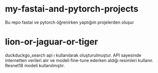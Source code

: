 # my-fastai-and-pytorch-projects

Bu repo fastai ve pytorch öğrenirken yaptığım projelerden oluşur

# lion-or-jaguar-or-tiger
duckduckgo_search api ı kullanılarak oluşturulmuştur. API sayesinde internetten verileri alır ve modeli fine-tune ederken aldığı resimleri kullanır. Resnet18 modeli kullanılmıştır. 
